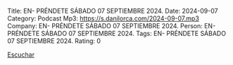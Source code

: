 Title: EN- PRÉNDETE SÁBADO 07 SEPTIEMBRE 2024.
Date: 2024-09-07
Category: Podcast
Mp3: https://s.danilorca.com/2024-09-07.mp3
Company: EN- PRÉNDETE SÁBADO 07 SEPTIEMBRE 2024.
Person: EN- PRÉNDETE SÁBADO 07 SEPTIEMBRE 2024.
Tags: EN- PRÉNDETE SÁBADO 07 SEPTIEMBRE 2024.
Rating: 0

<a href="https://s.danilorca.com/2024-09-07.mp3" type="audio/mpeg">
Escuchar
</a>
